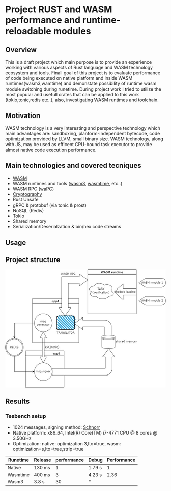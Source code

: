 # Project RUST and WASM performance and runtime-reloadable modules

## Overview

This is a draft project which main purpose is to provide an experience 
working with various aspects of Rust language and WASM technology ecosystem and tools.
Finall goal of this project is to evaluate performance of code being executed on native 
platform and inside WASM runtimes(wasm3,wamtime) and demonstate possibility of runtime wasm module switching during runetime.
During project work I tried to utilize the most popular and usefull crates that can be applied to 
this work (tokio,tonic,redis etc..), also, investigating WASM runtimes and toolchain.

## Motivation

WASM technology is a very interesting and perspective technology 
which main advantages are: sandboxing, planform-independent bytecode, code optimization provided by LLVM, small binary size.
WASM technology, along with JS, may be used as efficent CPU-bound task executor to provide almost native code execution performance.

## Main technologies and covered tecniques
* [WASM]( https://webassembly.org/ )
* WASM runtimes and tools ([wasm3]( https://github.com/wasm3/wasm3 ), [wasmtime]( https://wasmtime.dev/ ), etc..)
* WASM RPC ([waPC]( https://wapc.io/ ))
* [Cryptography]( https://crates.io/crates/k256 )
* Rust Unsafe
* gRPC & protobuf (via tonic & prost)
* NoSQL (Redis)
* Tokio
* Shared memory
* Serialization/Deserialzation & bin/hex code streams

## Usage

## Project structure
![](https://github.com/Kerosin3/RUST-WASM-RPC-PROJECT/blob/main/docs/shema.jpg)

## Results

### Tesbench setup
 * 1024 messages, signing method: [Schnorr]( https://en.wikipedia.org/wiki/Schnorr_signature )
 * Native platform: x86_64, Intel(R) Core(TM) i7-4771 CPU @ 8 cores @ 3.50GHz 
 * Optimization: native: optimization 3,lto=true, wasm: optimization=s,lto=true,strip=true


|   Runetime	|   Release	|   performance	|   Debug	|   Performance	|
|---		|---		|---		|---		|---		|
|   Native	|   130 ms	|   	1	|   1.79 s	|   1		|
|   Wasmtime	|   400 ms	|   	3	|   4.23 s	|   2.36	|
|   Wasm3	|   3.8 s	|   	30	|   *	|   	|
